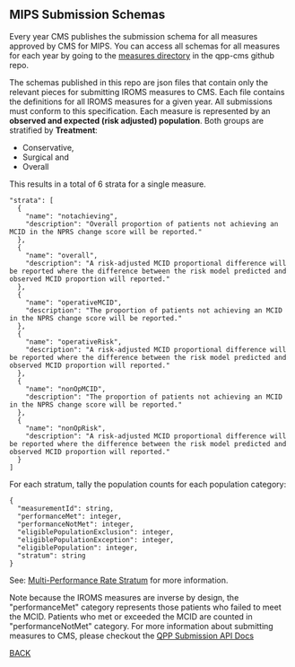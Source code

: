 ## MIPS Submission Schemas

Every year CMS publishes the submission schema for all measures approved by CMS for MIPS. You can access all schemas for all measures for each year by going to the [measures directory](https://github.com/CMSgov/qpp-measures-data/blob/develop/measures/) in the qpp-cms github repo.

The schemas published in this repo are json files that contain only the relevant pieces for submitting IROMS measures to CMS. Each file contains the definitions for all IROMS measures for a given year. All submissions must conform to this specification. Each measure is represented by an **observed and expected (risk adjusted) population**. Both groups are stratified by **Treatment**:

- Conservative,
- Surgical and
- Overall

This results in a total of 6 strata for a single measure.

```
"strata": [
  {
    "name": "notachieving",
    "description": "Overall proportion of patients not achieving an MCID in the NPRS change score will be reported."
  },
  {
    "name": "overall",
    "description": "A risk-adjusted MCID proportional difference will be reported where the difference between the risk model predicted and observed MCID proportion will reported."
  },
  {
    "name": "operativeMCID",
    "description": "The proportion of patients not achieving an MCID in the NPRS change score will be reported."
  },
  {
    "name": "operativeRisk",
    "description": "A risk-adjusted MCID proportional difference will be reported where the difference between the risk model predicted and observed MCID proportion will reported."
  },
  {
    "name": "nonOpMCID",
    "description": "The proportion of patients not achieving an MCID in the NPRS change score will be reported."
  },
  {
    "name": "nonOpRisk",
    "description": "A risk-adjusted MCID proportional difference will be reported where the difference between the risk model predicted and observed MCID proportion will reported."
  }
]
```

For each stratum, tally the population counts for each population category:

```
{
  "measurementId": string,
  "performanceMet": integer,
  "performanceNotMet": integer,
  "eligiblePopulationExclusion": integer,
  "eligiblePopulationException": integer,
  "eligiblePopulation": integer,
  "stratum": string
}
```
See: [Multi-Performance Rate Stratum](https://cmsgov.github.io/qpp-submissions-docs/measurements#stratum) for more information.

Note because the IROMS measures are inverse by design, the "performanceMet" category represents those patients who failed to meet the MCID. Patients who met or exceeded the MCID are counted in "performanceNotMet" category. For more information about submitting measures to CMS, please checkout the [QPP Submission API Docs](https://cmsgov.github.io/qpp-submissions-docs/)


[BACK](../README.md)
